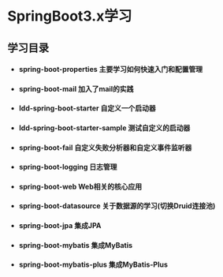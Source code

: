 # SpringBoot3.x学习

## 学习目录

- #### spring-boot-properties			主要学习如何快速入门和配置管理
- #### spring-boot-mail                 加入了mail的实践
- #### ldd-spring-boot-starter          自定义一个启动器
- #### ldd-spring-boot-starter-sample   测试自定义的启动器
- #### spring-boot-fail                 自定义失败分析器和自定义事件监听器
- #### spring-boot-logging              日志管理
- #### spring-boot-web                  Web相关的核心应用
- #### spring-boot-datasource           关于数据源的学习(切换Druid连接池)
- #### spring-boot-jpa                  集成JPA
- #### spring-boot-mybatis              集成MyBatis
- #### spring-boot-mybatis-plus         集成MyBatis-Plus